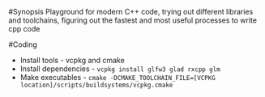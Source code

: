 #Synopsis
Playground for modern C++ code, trying out different libraries and toolchains, figuring out the fastest and most useful
processes to write cpp code

#Coding

* Install tools - vcpkg and cmake
* Install dependencies - `vcpkg install glfw3 glad rxcpp glm`
* Make executables - `cmake -DCMAKE_TOOLCHAIN_FILE=[VCPKG location]/scripts/buildsystems/vcpkg.cmake`
